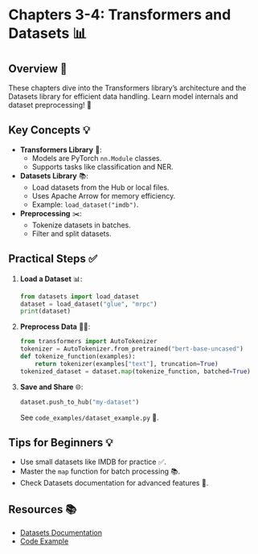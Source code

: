 # Chapters 3-4: Transformers and Datasets 📊

## Overview 🌟
These chapters dive into the Transformers library’s architecture and the Datasets library for efficient data handling. Learn model internals and dataset preprocessing! 🚀

## Key Concepts 💡
- **Transformers Library** 🤖:
  - Models are PyTorch `nn.Module` classes.
  - Supports tasks like classification and NER.
- **Datasets Library** 📚:
  - Load datasets from the Hub or local files.
  - Uses Apache Arrow for memory efficiency.
  - Example: `load_dataset("imdb")`.
- **Preprocessing** ✂️:
  - Tokenize datasets in batches.
  - Filter and split datasets.

## Practical Steps ✅
1. **Load a Dataset** 📊:
   ```python
   from datasets import load_dataset
   dataset = load_dataset("glue", "mrpc")
   print(dataset)
   ```
2. **Preprocess Data** 🧑‍💻:
   ```python
   from transformers import AutoTokenizer
   tokenizer = AutoTokenizer.from_pretrained("bert-base-uncased")
   def tokenize_function(examples):
       return tokenizer(examples["text"], truncation=True)
   tokenized_dataset = dataset.map(tokenize_function, batched=True)
   ```
3. **Save and Share** 🌐:
   ```python
   dataset.push_to_hub("my-dataset")
   ```
   See `code_examples/dataset_example.py` 🐍.

## Tips for Beginners 💡
- Use small datasets like IMDB for practice ✅.
- Master the `map` function for batch processing 📚.
- Check Datasets documentation for advanced features 📖.

## Resources 📚
- [Datasets Documentation](https://huggingface.co/docs/datasets)
- [Code Example](../code_examples/dataset_example.py)
